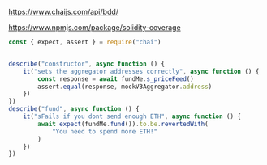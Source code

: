 https://www.chaijs.com/api/bdd/

https://www.npmjs.com/package/solidity-coverage

```javascript
const { expect, assert } = require("chai")


describe("constructor", async function () {
	it("sets the aggregator addresses correctly", async function () {
		const response = await fundMe.s_priceFeed()
		assert.equal(response, mockV3Aggregator.address)
	})
})
describe("fund", async function () {
	it("sFails if you dont send enough ETH", async function () {
		await expect(fundMe.fund()).to.be.revertedWith(
			"You need to spend more ETH!"
		)
	})
})

```